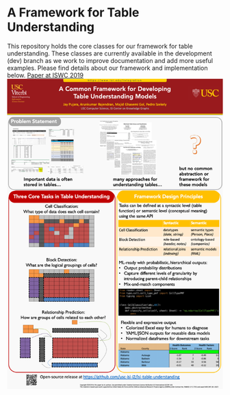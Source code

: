 # A Framework for Table Understanding
This repository holds the core classes for our framework for table understanding. These classes are currently available in the development (dev) branch as we work to improve documentation and add more useful examples. Please find details about our framework and implementation below.
[Paper at ISWC 2019](readme/pujara_iswc19.pdf)
![tu-poster](readme/tu_poster.png)


